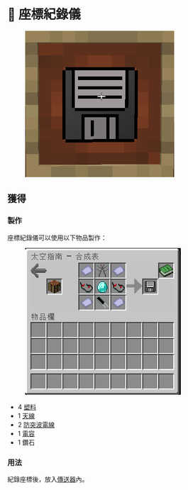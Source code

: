# 🎲 座標紀錄儀

<figure><img src="../.gitbook/assets/image (4).png" alt=""><figcaption></figcaption></figure>

## 獲得

### 製作

座標紀錄儀可以使用以下物品製作：

<figure><img src="../.gitbook/assets/image (6).png" alt=""><figcaption></figcaption></figure>

* 4 [塑料](Plastic.md)
* 1 [天線](Antenna.md)
* 2 [防突波電線](Surge-Proof-Wire.md)
* 1 [電容](Capacitor.md)
* 1 鑽石

### 用法

紀錄座標後，放入[傳送器](teleporter.md)內。

